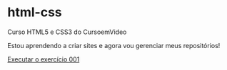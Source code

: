 # html-css
 Curso HTML5 e CSS3 do CursoemVideo

Estou aprendendo a criar sites e agora vou gerenciar meus repositórios!

<a href="https://andremamani.github.io/html-css/exercicios/ex001/index.html">Executar o exercício 001</a>